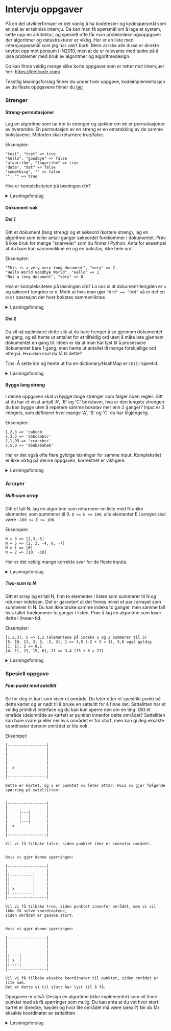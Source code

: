 # Intervju oppgaver

På en del utviklerfirmaer er det vanlig å ha kodetester og kodespørsmål som en del av et teknisk intervju. Da kan man få spørsmål om å lage et system, sette opp en arkitektur, og spesielt ofte får man problemløsningsoppgaver der algoritmer og datastrukturer er viktig. Her er en liste med intervjuspørsmål som jeg har vært borti. Merk at ikke alle disse er direkte knyttet opp mot pensum i IN2010, men at de er relevante med tanke på å løse problemer med bruk av algoritmer og algoritmedesign.

Du kan finne veldig mange slike korte oppgaver som er rettet mot intervjuer her: https://leetcode.com/

Tekstlig løsningsforslag finner du under hver oppgave, kodeimplementasjon av de fleste oppgavene finner du [her](../losninger/intervjuoppgaver.py)

### Strenger

#### Streng-permutasjoner

Lag en algoritme som tar inn to strenger og sjekker om de er permutasjoner av hverandre. En permutasjon av en streng er en omstokking av de samme bokstavene. Metoden skal returnere true/false.

Eksempler:


```
"test", "tset" => true
"hello", "goodbye" => false
"algorithm", "logarithm" => true
"data", "dat" => false
"something", "" => false
"", "" => true
```

Hva er kompleksiteten på løsningen din?

<details>
    <summary>Løsningsforslag</summary>

    En ganske enkel måte å løse dette på er å "sortere" begge strenger alfabetisk og så sammenlikne de strengene. 
    Det vil være en O(n log n) løsning der n er lengden på strengene. 
    Dette er en ganske god løsning og ville absolutt vært god nok, men vi kan gjøre dette litt bedre.
    
    Lag en dictionary/HashMap som skal telle bokstaver. Nøkkel er bokstav, verdi er antall ganger vi har sett den bokstaven. 
    Loop over hver bokstav i den første strengen og tell opp bokstaver. Loop så over den andre strengen og tell ned bokstaver.
    Hvis du sitter igjen med en dictionary/hashmap der verdiene til alle nøkler er 0, så er dette en permutasjon. 
    Hvis du har positive verdier så betyr det at det finnes bokstaver i 
    den første strengen som ikke finnes i den andre, og hvis du har negative verdier er det motsatt.

    Dette er en O(n) løsning der n er lengden på strengene.
</details>

#### Dokument-søk

##### Del 1

Gitt et dokument (lang streng) og et søkeord (kortere streng), lag en algoritme som teller antall ganger søkeordet forekommer i dokumentet.  Prøv å ikke bruk for mange "snarveier" som du finner i Python. Anta for eksempel at du bare kan sammenlikne en og en bokstav, ikke hele ord.

Eksempler:
```
"This is a very very long document", "very" => 2
"Hello World Goodbye World", "Hello" => 1
"Not a long document", "very" => 0
```

Hva er kompleksiteten på løsningen din? La oss si at dokument-lengden er `n` og søkeord-lengden er `m`. Merk at hvis man gjør `"Ord" == "Ord"` så er det en `O(m)` operasjon der hver bokstav sammenliknes

<details>
    <summary>Løsningsforslag</summary>

    Dette er et ganske kjent problem innenfor informatikk. Det finnes mange gode algoritmer for å løse dette problemet, 
    som for eksempel Knut-Morris-Pratt, Boyer-Moore-Horspool, og flere, men disse er utenfor skopet av dette kurset.

    Vi skal implementere en enkel `brute-force` metode som sjekker på enhver indeks i dokumentet om det er starten på ordet vi leter etter.
    Vi begynner å sammenlikne fra indeks 0 i søkeordet og hvis vi kommer helt til slutten uten å finne en bokstav 
    som ikke matcher med søkeordet, så har vi funnet ordet i teksten. 
    Merk at vi kan og burde stoppe å lete når vi er på slutten av dokumentet, 
    der ordet vi leter etter er for langt til å ha plass i de resterende bokstavene.

    Denne algoritmen er en dobbel for-løkke der den ytterste løkka går over hele dokumentet (minus lengden på søkeordet) og 
    den innerste løkka går fra punktet der den ytterste for-løkka er, og går lengden av ordet fremover. 
    Se for deg at dette er et slags "vindu" på størrelsen av søkeordet, som vi forskyver en plass bortover i
    hver iterasjon av den ytterste løkka.

    Kompleksiteten på dette blir O(n*m) der n er lengden på dokumentet og m er lengden på søkeordet.
</details>

##### Del 2

Du vil nå optimisere dette slik at du bare trenger å se gjennom dokumentet en gang, og så hente ut antallet for et tilfeldig ord uten å måte lete gjennom dokumentet en gang til. Ideen er da at man har lyst til å prosessere dokumentet bare 1 gang, men hente ut antallet til mange forskjellige ord etterpå. Hvordan skal du få til dette?

Tips: Å sette inn og hente ut fra en dictionary/HashMap er i `O(1)` kjøretid.

<details>
    <summary>Løsningsforslag</summary>

    Vi har altså lyst til å bygge opp en "cache" av ord forekomster, som vi kan bruke senere når vi trenger å vite hvor mange ganger et visst ord forekommer.
    Dette er ikke vanskeligere enn å telle alle forekomster av et ord i en dictionary/HashMap. Når vi har gjort det så kan vi hente antall forekomster av
    et ord i O(1) tid.

    En litt kul og bedre datastruktur man kunne ha brukt for dette er en Trie, den lagrer en samling av ord veldig effektivt med tanke på minne,
    da ord som har samme prefiks (starter med samme bokstaver) blir "slått sammen". Interessant, men ikke del av pensum :)
</details>

#### Bygge lang streng

I denne oppgaven skal vi bygge lange strenger som følger noen regler. Gitt at du har et visst antall 'A', 'B' og 'C' bokstaver, hva er den lengste strengen du kan bygge uten å repetere samme bokstav mer enn 2 ganger? Input er 3 integers, som definerer hvor mange 'A', 'B' og 'C' du har tilgjengelig.

Eksempler:
```
1,2,3 => 'cabccb'
3,3,3 => 'abbcaabcc'
1,1,99 => 'ccaccbcc'
5,5,0 => 'ababababab'
```

Her er det også ofte flere gyldige løsninger for samme input. Kompleksitet er ikke viktig på denne oppgaven, korrekthet er viktigere.

<details>
    <summary>Løsningsforslag</summary>

    Vi ønsker åpenbart å bygge så lang streng som mulig, og for å få til det er vi nødt til å holde mulighetene våre åpne. 
    Derfor er vi nødt til å alltid velge den bokstaven vi har mest av som vi har lov til å bruke. 

    En løsning blir da som følger: 
    Hold styr på hvor mange bokstaver du har igjen å bruke, samt hvor mange ganger en bokstav har blitt brukt på rad.
    Filtrer ut de bokstavene du ikke har lov til å bruke (2 ganger på rad før eller 0 igjen) 
    og velg den bokstaven du har flest av igjen av disse.
    Fortsett sånn til det ikke er noen bokstaver du har lov å bruke, da har du den lengste strengen som er mulig å bygge.
</details>


### Arrayer


##### Null-sum array
Gitt et tall N, lag en algoritme som returnerer en liste med N unike elementer, som summerer til 0. `0 <= N <= 100`, alle elementer E i arrayet skal være `-100 <= E <= 100`.

Eksempler:

```
N = 3 => [2,3,-5]
N = 5 => [2, 3, -4, 6, -7]
N = 1 => [0]
N = 2 => [10, -10]

```

Her er det veldig mange korrekte svar for de fleste inputs.

<details>
    <summary>Løsningsforslag</summary>

    Det er en ganske enkel løsning på denne, men det krever noe kreativ-tenkning. 
    Vi ønsker å annullere alle positive tall med et negativt tall og vi vet jo alltid at i-i = 0. 
    Derfor kan du legge til først 1 og -1, så 2 og -2 osv. Hvis N er oddetall kan vi legge til 0 først.
</details>


##### Two-sum to N

Gitt et array og et tall N, finn to elementer i listen som summerer til N og returner indeksen. Det er garantert at det finnes minst et par i arrayet som summerer til N. Du kan ikke bruke samme indeks to ganger, men samme tall hvis tallet forekommer to ganger i listen.
Prøv å lag en algoritme som løser dette i lineær-tid.

Eksempler:

```
[1,2,3], 5 => 1,2 (elementene på indeks 1 og 2 summerer til 5)
[5, 10, 11, 3, 5, -2, 3], 1 => 3,5 (-2 + 3 = 1), 5,6 også gyldig
[1, 1], 2 => 0,1
[4, 11, 21, 15, 6], 21 => 3,4 (15 + 6 = 21)
```

<details>
    <summary>Løsningsforslag</summary>

    Hvis vi lagrer hvert tall vi har sett tidligere i en dictionary/HashMap er det lett å finne tilbake til om vi har sett et tall eller ikke før. 
    Når vi da kommer til et tall kan vi sjekke i denne om det er dette tallet vi trenger for å summere til N sammen med tallet vi nå ser på.
    Altså når vi ser på tallet i kan vi se om vi har sett N-i tidligere, siden det er tallet vi trenger å summere i med for å få N.
</details>

### Spesiell oppgave

##### Finn punkt med satellitt

Se for deg et kart som viser et område. Du leter etter et spesifikt punkt på dette kartet og er nødt til å bruke en sattelitt for å finne det. Sattelitten har et veldig primitivt interface og du kan kun spørre den om en ting: Gitt et område (delområde av kartet) er punktet innenfor dette området? Sattelitten kan bare svare ja eller nei hvis området er for stort, men kan gi deg eksakte koordinater dersom området er lite nok.

Eksempel:

```
|-----------------|
|                 |
|                 |
|                 |
|                 |
|  x              |
|                 |
|-----------------|

Dette er kartet, og x er punktet vi leter etter. Hvis vi gjør følgende spørring på satellitten:


|-----------------|
|                 |
|     |---|       |
|     |   |       |
|     |---|       |
|  x              |
|                 |
|-----------------|

Vil vi få tilbake false, siden punktet ikke er innenfor området.


Hvis vi gjør denne spørringen:

|-----------------|
|                 |
||----------|     |
||          |     |
||          |     |
|| x        |     |
||----------|     |
|-----------------|

Vil vi få tilbake true, siden punktet innenfor området, men vi vil ikke få selve koordinatene, 
siden området er ganske stort.


Hvis vi gjør denne spørringen:

|-----------------|
|                 |
|                 |
|                 |
||----|           |
|| x  |           |
||----|           |
|-----------------|

Vil vi få tilbake eksakte koordinater til punktet, siden området er lite nok. 
Det er dette vi til slutt har lyst til å få.
```

Oppgaven er altså: Design en algoritme (ikke implementer) som vil finne punktet med så få spørringer som mulig.
Du kan anta at du vet hvor stort kartet er (bredde, høyde) og hvor lite området må være (areal?) før du får eksakte koordinater av sattelitten

<details>
    <summary>Løsningsforslag</summary>

    Ideen her er at vi burde gjøre et slags 2D binærsøk.

    Vi starter med å sjekke halvparten av området:

    
    |-----------------|
    |        |        |
    |        |        |
    |        |        |
    |        |        |
    |  x     |        |
    |        |        |
    |-----------------|

    Uansett hvilken side vi sjekker her får vi vite hvilken side punktet ligger på. Hvis vi sjekker høyre og får
    false, vet vi at det er venstre-side og hvis vi sjekker venstre og får true vet vi at det er venstre-side.

    Nå kan vi fortsette med denne ideen, men nå er det nok lurt å dele området horisontalt istedet:

    |-----------------|
    |        |        |
    |        |        |
    |--------|        |
    |        |        |
    |  x     |        |
    |        |        |
    |-----------------|

    Nå sjekker vi altså øvre og nedre halvdel av den siden vi fant ut at punktet var i. Igjen kan vi eliminere en side
    basert på hva vi får som output på en av disse sidene.

    Og en gang til:

    |-----------------|
    |        |        |
    |        |        |
    |--------|        |
    |   |    |        |
    |  x|    |        |
    |   |    |        |
    |-----------------|


    Slik kan vi nå fortsette helt til vi sitter igjen med to halvdeler som er mindre enn kravet for å få eksakte koordinater.
    Da kan vi spørre på begge disse to områdene, og en av de er garantert å gi oss eksakte koordinater til punktet.


</details>
